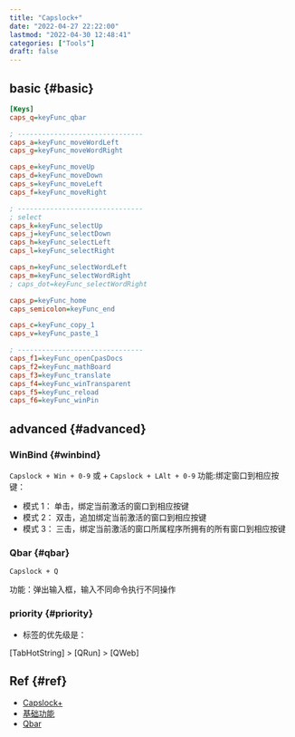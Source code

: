 ```yaml
---
title: "Capslock+"
date: "2022-04-27 22:22:00"
lastmod: "2022-04-30 12:48:41"
categories: ["Tools"]
draft: false
---
```


## basic {#basic}

```cfg
[Keys]
caps_q=keyFunc_qbar

; -------------------------------
caps_a=keyFunc_moveWordLeft
caps_g=keyFunc_moveWordRight

caps_e=keyFunc_moveUp
caps_d=keyFunc_moveDown
caps_s=keyFunc_moveLeft
caps_f=keyFunc_moveRight

; -------------------------------
; select
caps_k=keyFunc_selectUp
caps_j=keyFunc_selectDown
caps_h=keyFunc_selectLeft
caps_l=keyFunc_selectRight

caps_n=keyFunc_selectWordLeft
caps_m=keyFunc_selectWordRight
; caps_dot=keyFunc_selectWordRight

caps_p=keyFunc_home
caps_semicolon=keyFunc_end

caps_c=keyFunc_copy_1
caps_v=keyFunc_paste_1

; -------------------------------
caps_f1=keyFunc_openCpasDocs
caps_f2=keyFunc_mathBoard
caps_f3=keyFunc_translate
caps_f4=keyFunc_winTransparent
caps_f5=keyFunc_reload
caps_f6=keyFunc_winPin
```


## advanced {#advanced}


### WinBind {#winbind}

`Capslock + Win + 0-9` 或 + `Capslock + LAlt + 0-9`
功能:绑定窗口到相应按键：

-   模式 1： 单击，绑定当前激活的窗口到相应按键
-   模式 2： 双击，追加绑定当前激活的窗口到相应按键
-   模式 3： 三击，绑定当前激活的窗口所属程序所拥有的所有窗口到相应按键


### Qbar {#qbar}

`Capslock + Q`

功能：弹出输入框，输入不同命令执行不同操作


### priority {#priority}

-   标签的优先级是：

[TabHotString] &gt; [QRun] &gt; [QWeb]


## Ref {#ref}

-   [Capslock+](https://capslox.com/capslock-plus/)
-   [基础功能](https://capslox.com/capslock-plus/#basicFunctions)
-   [Qbar](https://capslox.com/capslock-plus/#clQbar)